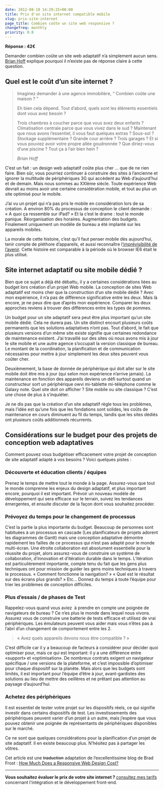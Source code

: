 ```yaml
---
date: 2012-08-10 14:29:25+00:00
title: Prix d'un site internet compatible mobile
slug: prix-site-internet
page_title: Combien coûte un site web responsive ?
changefreq: monthly
priority: 0.8
---
```


**Réponse : 42€**

Demander combien coûte un site web adaptatif n’a simplement aucun sens. [Brian Hoff](https://twitter.com/behoff) explique pourquoi il n’existe pas de réponse claire à cette question.

## Quel est le coût d’un site internet ?

> Imaginez demander à une agence immobilière, “ Combien coûte une maison ? ”
>
> Eh bien cela dépend. Tout d’abord, quels sont les éléments essentiels dont vous avez besoin ?
>
> Trois chambres à coucher parce que vous avez deux enfants ?
> Climatisation centrale parce que vous vivez dans le sud ?
> Maintenant que nous avons l’essentiel, il vous faut quelques extras ?
> Sous-sol ?
> Stockage supplémentaire ?
> Grande cour arrière ?
> Trois garages ?
> Et si vous pouviez avoir votre propre allée goudronnée ?
> Que diriez-vous d’une piscine ?
> Tout ça à l’air bien hein ?
>
>
> <cite>Brian Hoff</cite>

C’est un fait : un design web adaptatif coûte plus cher … que de ne rien faire.
 Bien sûr, vous pourriez continuer à construire des sites à l’ancienne et ignorer la multitude de périphériques 3G qui accèdent au Web d’aujourd’hui et de demain. Mais nous sommes au XXIème siècle. Toute expérience Web devrait au moins avoir une certaine considération mobile, et tout au plus un site optimisé pour le mobile.

J’ai vu un projet qui n’a pas pris le mobile en considération lors de sa création. A environ 80% du processus de conception le client demande :
 «&nbsp;A quoi ça ressemble sur iPad?&nbsp;»
 Et la c’est le drame : tout le monde panique. Réorganisation des horaires. Augmentation des budgets.
 Finalement uniquement un modèle de bureau a été implanté sur les appareils mobiles.

La morale de cette histoire, c’est qu’il faut penser mobile dès aujourd’hui, tenir compte de pléthore d’appareils, et aussi reconnaître l[’imprévisibilité de l’avenir](http://futurefriend.ly/thinking.html "I am a future friend"). Cette histoire est comparable à la période où le browser IE6 était le plus utilisé.

## Site internet adaptatif ou site mobile dédié ?

Bien que ce sujet a déjà été débattu, il y a certaines considérations liées au budget lors création d’un projet Web mobile. La conception de sites Web adaptatif est moins cher que la construction d’un site mobile dédié ? Avec mon expérience, il n’a pas de différence significative entre les deux. Mais là encore, je ne peux dire que d’après mon expérience. Comparer les deux approches reviens à trouver des différences entre les types de pommes.

Un budget pour un site adaptatif sera peut être plus important qu’un site mobile dédié. Cela ne durera pas. Un site distinct encourt plusieurs coûts permanents que les solutions adaptatives n’ont pas.
 Tout d’abord, le fait que plusieurs versions d’un même site existe signifie que certaines redondance de maintenance existent. J’ai travaillé sur des sites où nous avons mis à jour le site mobile et une autre agence s’occupait la version classique de bureau. Le montant de la coordination, la planification et de communication nécessaires pour mettre à jour simplement les deux sites peuvent vous coûter cher.

Deuxièmement, la base de donnée de périphérique qui doit aller sur le site mobile doit être mis à jour (qui selon mon expérience n’arrive jamais). La maintenance en fonction des appareils deviens un défi surtout quand un constructeur sort un périphérique owvi mi-tablette mi-téléphone comme le Galaxy note. Quel site doit on afficher ? Site mobile ou site classique ? C’est une chose de plus à s’inquiéter.

Je ne dis pas que la création d’un site adaptatif règle tous les problèmes, mais l’idée est qu’une fois que les fondations sont solides, les coûts de maintenance en cours diminuent au fil du temps, tandis que les sites dédiés ont plusieurs coûts additionnels récurrents.

## Considérations sur le budget pour des projets de conception web adaptatives

Comment pouvez vous budgétiser efficacement votre projet de conception de site adaptatif adapté à vos besoins ?
 Voici quelques pistes :

### Découverte et éducation clients / équipes

Prenez le temps de mettre tout le monde à la page.
 Assurez-vous que tout le monde comprenne les enjeux du design adaptatif, et plus important encore, pourquoi il est important. Prévoir un nouveau modèle de développement qui sera efficace sur le terrain, suivez les tendances émergentes, et ensuite discuter de la façon dont vous souhaitez procéder.

### Prévoyez du temps pour le changement de processus

C’est la partie la plus importante du budget. Beaucoup de personnes sont habituées à un processus en cascade (Les planificateurs de projets adorent les diagrammes de Gantt)&nbsp;mais une conception adaptative démontre rapidement les failles de ce processus qui n’est pas adapté pour le monde multi-écran. Une étroite collaboration est absolument essentielle pour la réussite du projet, alors assurez-vous de construire un système de collaboration, d’innovation et d’itération durable dans le temps. L’itération est particulièrement importante, compte tenu du fait que les gens plus techniques ont pour mission de guider les gens moins techniques à travers le processus.
 «&nbsp;Comment fonctionne la navigation?&nbsp;»
 «&nbsp;Quel est le résultat sur des écrans plus grands?&nbsp;» Etc…
 Donnez du temps à toute l’équipe pour trier les problèmes de conception difficiles.

### Plus d’essais / de phases de Test

Rappelez-vous quand vous aviez&nbsp; à prendre en compte une poignée de navigateurs de bureau ? Ce n’es plus le monde dans lequel nous vivons. Assurez vous de construire une batterie de tests efficace et utilisez de vrai périphériques. Les émulateurs peuvent vous aider mais vous n’êtes pas à l’abri d’un changement de comportement entre les 2.

 > «&nbsp;Avez quels appareils devons nous être compatible ?&nbsp;»

 C’est difficile car il y a beaucoup de facteurs à considérer pour décider quoi optimiser pour, mais ce qui est important: il y a une différence entre «support» et «optimisation».
 De nombreux contrats exigent un navigateur spécifique / une versions de la plateforme, et c’est impossible d’optimiser pour chaque dispositif sur la planète.
 Mais alors que les budgets sont limités, il est important pour l’équipe d’être à jour, avant-gardistes des solutions au lieu de mettre des oeillères et ne prêtant pas attention au paysage d’aujourd’hui.

### Achetez des périphériques

Il est essentiel de tester votre projet sur les dispositifs réels, ce qui signifie investir dans certains dispositifs de test. Les investissements des périphériques peuvent varier d’un projet à un autre, mais j’espère que vous pouvez obtenir une poignée de représentants de périphériques disponibles sur le marché.

Ce ne sont que quelques considérations pour la planification d’un projet de site adaptatif. Il en existe beaucoup plus. N’hésitez pas à partager les vôtres.

Cet article est une <del>traduction</del> adaptation de l’excellentissime blog de Brad Frost : [How Much Does a Responsive Web Design Cost?](http://bradfrostweb.com/blog/web/how-much-does-a-responsive-web-design-cost/)

<hr>
<div class="m-panel">
  <p class="lead">
  <strong>Vous souhaitez évaluer le prix de votre site internet ? </strong>
  <a href="/pricing.html">consultez mes tarifs</a> concernant ​​l'intégration et le développement front-end.
  </p>
</div>

